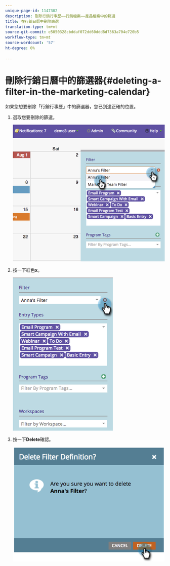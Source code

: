 ```yaml
---
unique-page-id: 1147302
description: 刪除行銷行事歷——行銷檔案——產品檔案中的篩選
title: 在行銷日曆中刪除篩選
translation-type: tm+mt
source-git-commit: e5050328cbddaf072dd60ddd8d7363a704e720b5
workflow-type: tm+mt
source-wordcount: '57'
ht-degree: 0%

---
```



# 刪除行銷日曆中的篩選器{#deleting-a-filter-in-the-marketing-calendar}

如果您想要刪除「行銷行事歷」中的篩選器，您已到達正確的位置。

1. 選取您要刪除的篩選。

   ![](assets/image2014-9-24-11-3a27-3a32.png)

1. 按一下紅色&#x200B;**x**。

   ![](assets/image2014-9-24-11-3a27-3a36.png)

1. 按一下&#x200B;**Delete**&#x200B;確認。

   ![](assets/image2014-9-24-11-3a27-3a42.png)
